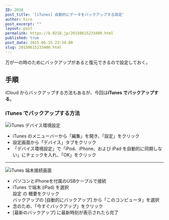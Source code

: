 ```yaml
---
ID: 2010
post_title: '[iTunes] 自動的にデータをバックアップする設定'
author: hiro
post_excerpt: ""
layout: post
permalink: https://b.0218.jp/20150615233400.html
published: true
post_date: 2015-06-15 23:34:00
slug: 20150615233400.html
---
```

万が一の時のためにバックアップがあると復元できるので設定しておく。
<!--more-->
<h2>手順</h2>
iCloud からバックアップする方法もあるが、今回は<strong>iTunes でバックアップする</strong>。

<h3>iTunes でバックアップする方法</h3>
<img alt="iTunes デバイス環境設定" src="[cfview name='img_1']">
<ul>
 <li>iTunes のメニューバーから「編集」を開き、「設定」をクリック</li>
 <li>設定画面から「デバイス」タブをクリック</li>
 <li>「デバイス環境設定」で「iPod、iPhone、および iPad を自動的に同期しない」にチェックを入れ、「OK」をクリック</li>
</ul>
<hr>
<img alt="iTunes 端末接続画面" src="[cfview name='img_2']">
<ul>
 <li>パソコンとiPhoneを付属のUSBケーブルで接続</li>
 <li>iTunes で端末 (iPad) を選択<br>設定 の 概要をクリック <br>バックアップの [自動的にバックアップ] から「このコンピュータ」を選択</li>
 <li>念のため、「今すぐバックアップ」をクリック</li>
 <li>[最新のバックアップ] に最新時刻が表示されたら完了</li>
</ul>